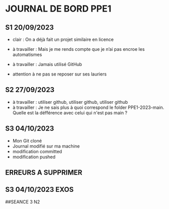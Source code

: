 # JOURNAL DE BORD PPE1 
## S1 20/09/2023

- clair : On a déjà fait un projet similaire en licence

- à travailler : Mais je me rends compte que je n’ai pas encroe les automatismes
- à travailler : Jamais utilisé GitHub
- attention à ne pas se reposer sur ses lauriers

## S2 27/09/2023

- à travailler : utiliser github, utiliser github, utiliser github
- à travailler : Je ne sais plus à quoi correspond le folder PPE1-2023-main. Quelle est la défférence avec celui qui n'est pas main ?

## S3 04/10/2023
- Mon Git cloné
- Journal modifié sur ma machine
- modification committed
- modification pushed
  
## ERREURS A SUPPRIMER

## S3 04/10/2023 EXOS

##SEANCE 3 N2
